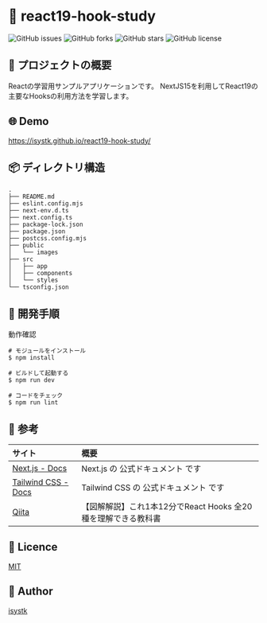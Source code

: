🌙 react19-hook-study
====

![GitHub issues](https://img.shields.io/github/issues/isystk/react19-hook-study)
![GitHub forks](https://img.shields.io/github/forks/isystk/react19-hook-study)
![GitHub stars](https://img.shields.io/github/stars/isystk/react19-hook-study)
![GitHub license](https://img.shields.io/github/license/isystk/react19-hook-study)

## 📗 プロジェクトの概要

Reactの学習用サンプルアプリケーションです。
NextJS15を利用してReact19の主要なHooksの利用方法を学習します。


## 🌐 Demo

https://isystk.github.io/react19-hook-study/

## 📦 ディレクトリ構造

```
.
├── README.md
├── eslint.config.mjs
├── next-env.d.ts
├── next.config.ts
├── package-lock.json
├── package.json
├── postcss.config.mjs
├── public
│   └── images
├── src
│   ├── app
│   ├── components
│   └── styles
└── tsconfig.json

```

## 💬 開発手順

動作確認
```
# モジュールをインストール
$ npm install

# ビルドして起動する
$ npm run dev

# コードをチェック
$ npm run lint 
```

## 🎨 参考

| サイト                                                                               | 概要               |
|:----------------------------------------------------------------------------------|:---------------------------|
| [Next.js - Docs](https://nextjs.org/docs)                                         | Next.js の 公式ドキュメント です    |
| [Tailwind CSS - Docs](https://tailwindcss.com/docs)                               | Tailwind CSS の 公式ドキュメント です |
| [Qiita](https://qiita.com/Sicut_study/items/d4778cbe8b499570f79e#18-useformstate) | 【図解解説】これ1本12分でReact Hooks 全20種を理解できる教科書 |


## 🎫 Licence

[MIT](https://github.com/isystk/react19-hook-study/blob/master/LICENSE)

## 👀 Author

[isystk](https://github.com/isystk)
